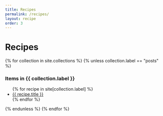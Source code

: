 ```yaml
---
title: Recipes
permalink: /recipes/
layout: recipe
order: 3
---
```

<html>
  <body>
    <h1>Recipes</h1>
    <div>
      {% for collection in site.collections %}
        {% unless collection.label == "posts" %}
          <h3>
            Items in {{ collection.label }}
          </h3>
          <ul>
            {% for recipe in site[collection.label] %}
              <li><a class="colorLink" href="{{ recipe.url }}">{{ recipe.title }}</a></li>
            {% endfor %}
          </ul>
        {% endunless %}
      {% endfor %}
    </div>
  </body>
</html>
